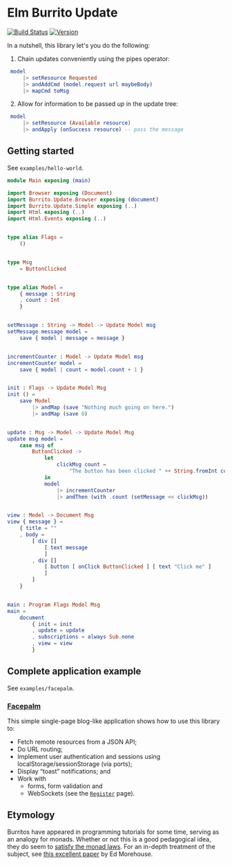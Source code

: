# Elm Burrito Update

[![Build Status](https://img.shields.io/travis/laserpants/elm-burrito-update/master.svg?style=flat)](https://travis-ci.org/laserpants/elm-burrito-update)
[![Version](https://img.shields.io/badge/elm--version-0.19-blue.svg?colorB=ff69b4)](http://elm-lang.org/)

In a nutshell, this library let's you do the following:

1) Chain updates conveniently using the pipes operator:

```elm
 model
     |> setResource Requested
     |> andAddCmd (model.request url maybeBody)
     |> mapCmd toMsg
```

2) Allow for information to be passed *up* in the update tree:

```elm
 model
     |> setResource (Available resource)
     |> andApply (onSuccess resource) -- pass the message
```

## Getting started

See `examples/hello-world`.

```elm
module Main exposing (main)

import Browser exposing (Document)
import Burrito.Update.Browser exposing (document)
import Burrito.Update.Simple exposing (..)
import Html exposing (..)
import Html.Events exposing (..)


type alias Flags =
    ()


type Msg
    = ButtonClicked


type alias Model =
    { message : String
    , count : Int
    }


setMessage : String -> Model -> Update Model msg
setMessage message model =
    save { model | message = message }


incrementCounter : Model -> Update Model msg
incrementCounter model =
    save { model | count = model.count + 1 }


init : Flags -> Update Model Msg
init () =
    save Model
        |> andMap (save "Nothing much going on here.")
        |> andMap (save 0)


update : Msg -> Model -> Update Model Msg
update msg model =
    case msg of
        ButtonClicked ->
            let
                clickMsg count =
                    "The button has been clicked " ++ String.fromInt count ++ " times."
            in
            model
                |> incrementCounter
                |> andThen (with .count (setMessage << clickMsg))


view : Model -> Document Msg
view { message } =
    { title = ""
    , body =
        [ div []
            [ text message
            ]
        , div []
            [ button [ onClick ButtonClicked ] [ text "Click me" ]
            ]
        ]
    }


main : Program Flags Model Msg
main =
    document
        { init = init
        , update = update
        , subscriptions = always Sub.none
        , view = view
        }
```

## Complete application example

See `examples/facepalm`.

### [Facepalm](https://laserpants.github.io/elm-burrito-update/examples/facepalm/dist/)

This simple single-page blog-like application shows how to use this library to:
  * Fetch remote resources from a JSON API;
  * Do URL routing;
  * Implement user authentication and sessions using localStorage/sessionStorage (via ports);
  * Display “toast” notifications; and
  * Work with
    * forms, form validation and
    * WebSockets (see the [`Register`](https://github.com/laserpants/elm-burrito-update/blob/master/examples/facepalm/src/Page/Register.elm) page).

## Etymology

Burritos have appeared in programming tutorials for some time, serving as an analogy for monads.
Whether or not this is a good pedagogical idea, they do seem to [satisfy the monad laws](https://blog.plover.com/prog/burritos.html).
For an in-depth treatment of the subject, see [this excellent paper](http://emorehouse.web.wesleyan.edu/silliness/burrito_monads.pdf) by Ed Morehouse.
